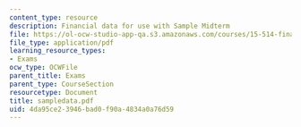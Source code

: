 ```yaml
---
content_type: resource
description: Financial data for use with Sample Midterm
file: https://ol-ocw-studio-app-qa.s3.amazonaws.com/courses/15-514-financial-and-managerial-accounting-summer-2003/4da95ce23946bad0f90a4834a0a76d59_sampledata.pdf
file_type: application/pdf
learning_resource_types:
- Exams
ocw_type: OCWFile
parent_title: Exams
parent_type: CourseSection
resourcetype: Document
title: sampledata.pdf
uid: 4da95ce2-3946-bad0-f90a-4834a0a76d59
---
```

